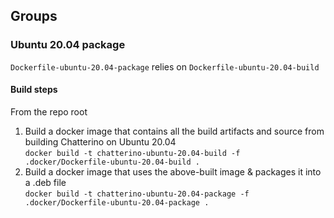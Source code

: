 ## Groups

### Ubuntu 20.04 package

`Dockerfile-ubuntu-20.04-package` relies on `Dockerfile-ubuntu-20.04-build`

#### Build steps

From the repo root

1. Build a docker image that contains all the build artifacts and source from building Chatterino on Ubuntu 20.04  
   `docker build -t chatterino-ubuntu-20.04-build -f .docker/Dockerfile-ubuntu-20.04-build .`  
1. Build a docker image that uses the above-built image & packages it into a .deb file  
   `docker build -t chatterino-ubuntu-20.04-package -f .docker/Dockerfile-ubuntu-20.04-package .`
